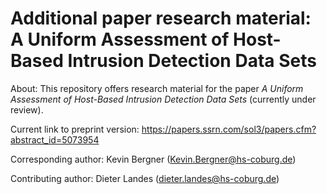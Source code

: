 # Additional paper research material: A Uniform Assessment of Host-Based Intrusion Detection Data Sets

About: This repository offers research material for the paper *A Uniform Assessment of Host-Based Intrusion Detection Data Sets* (currently under review).

Current link to preprint version: https://papers.ssrn.com/sol3/papers.cfm?abstract_id=5073954 

Corresponding author: Kevin Bergner (Kevin.Bergner@hs-coburg.de)

Contributing author: Dieter Landes (dieter.landes@hs-coburg.de)

